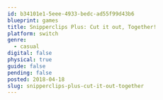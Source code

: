 ```yaml
---
id: b34101e1-5eee-4933-bedc-ad55f99d43b6
blueprint: games
title: Snipperclips Plus: Cut it out, Together! 
platform: switch
genre:
  - casual
digital: false
physical: true
guide: false
pending: false
posted: 2018-04-18
slug: snipperclips-plus-cut-it-out-together
---
```

